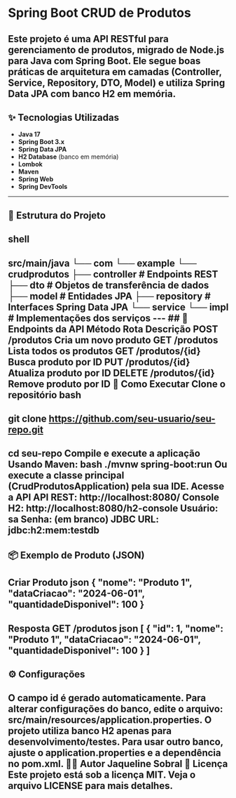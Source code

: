 # Spring Boot CRUD de Produtos #
Este projeto é uma API RESTful para gerenciamento de produtos, migrado de Node.js para Java com Spring Boot. Ele segue boas práticas de arquitetura em camadas
(Controller, Service, Repository, DTO, Model) e utiliza Spring Data JPA com banco H2 em memória.
---
## ✨ Tecnologias Utilizadas
- **Java 17**
- **Spring Boot 3.x**
- **Spring Data JPA**
- **H2 Database** (banco em memória)
- **Lombok**
- **Maven**
- **Spring Web**
- **Spring DevTools**
---
## 📁 Estrutura do Projeto
## shell
src/main/java
└── com
    └── example
        └── crudprodutos
            ├── controller      # Endpoints REST
            ├── dto            # Objetos de transferência de dados
            ├── model          # Entidades JPA
            ├── repository     # Interfaces Spring Data JPA
            └── service
                └── impl       # Implementações dos serviços
                --- ## 🔗 Endpoints da API
Método	Rota	Descrição
POST	/produtos	Cria um novo produto
GET	/produtos	Lista todos os produtos
GET	/produtos/{id}	Busca produto por ID
PUT	/produtos/{id}	Atualiza produto por ID
DELETE	/produtos/{id}	Remove produto por ID
🚀 Como Executar
Clone o repositório
bash
---
## git clone https://github.com/seu-usuario/seu-repo.git
cd seu-repo
Compile e execute a aplicação
Usando Maven:
bash
./mvnw spring-boot:run
Ou execute a classe principal (CrudProdutosApplication) pela sua IDE.
Acesse a API
API REST: http://localhost:8080/
Console H2: http://localhost:8080/h2-console
Usuário: sa
Senha: (em branco)
JDBC URL: jdbc:h2:mem:testdb
---
## 📦 Exemplo de Produto (JSON)
Criar Produto
json
{
  "nome": "Produto 1",
  "dataCriacao": "2024-06-01",
  "quantidadeDisponivel": 100
}
---
Resposta GET /produtos
json
[
  {
    "id": 1,
    "nome": "Produto 1",
    "dataCriacao": "2024-06-01",
    "quantidadeDisponivel": 100
  }
]
---
## ⚙️ Configurações
O campo id é gerado automaticamente.
Para alterar configurações do banco, edite o arquivo: src/main/resources/application.properties.
O projeto utiliza banco H2 apenas para desenvolvimento/testes. Para usar outro banco, ajuste o application.properties e a dependência no pom.xml.
👨‍💻 Autor
Jaqueline Sobral
📝 Licença
Este projeto está sob a licença MIT. Veja o arquivo LICENSE para mais detalhes.
---

